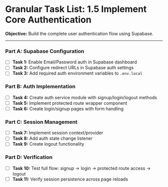 # Granular Task List: 1.5 Implement Core Authentication

**Objective:** Build the complete user authentication flow using Supabase.

---

### Part A: Supabase Configuration
- [ ] **Task 1:** Enable Email/Password auth in Supabase dashboard
- [ ] **Task 2:** Configure redirect URLs in Supabase auth settings
- [ ] **Task 3:** Add required auth environment variables to `.env.local`

### Part B: Auth Implementation
- [ ] **Task 4:** Create auth service module with signup/login/logout methods
- [ ] **Task 5:** Implement protected route wrapper component
- [ ] **Task 6:** Create login/signup pages with form handling

### Part C: Session Management
- [ ] **Task 7:** Implement session context/provider
- [ ] **Task 8:** Add auth state change listener
- [ ] **Task 9:** Create logout functionality

### Part D: Verification
- [ ] **Task 10:** Test full flow: signup -> login -> protected route access -> logout
- [ ] **Task 11:** Verify session persistence across page reloads